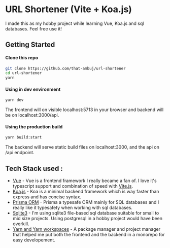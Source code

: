 # URL Shortener (Vite + Koa.js)
I made this as my hobby project while learning Vue, Koa.js and sql databases. Feel free use it!

## Getting Started
#### Clone this repo
```bash
git clone https://github.com/that-ambuj/url-shortener
cd url-shortener
yarn
```
#### Using in dev environment
```bash
yarn dev
```
The frontend will on visible localhost:5713 in your browser and backend will be on localhost:3000/api.
#### Using the production build
```bash
yarn build:start
```
The backend will serve static build files on localhost:3000, and the api on /api endpoint.

## Tech Stack used :
- [Vue](https://vuejs.org) - Vue is a frontend framework I really became a fan of. I love it's typescript support and combination of speed with [Vite.js](https://vitejs.dev).
- [Koa.js](https://koajs.dev) - Koa is a minimal backend framework which is way faster than express and has concise syntax.
- [Prisma ORM](https://prisma.io) - Prisma a typesafe ORM mainly for SQL databases and I really like it typesafety when working with sql databases.
- [Sqlite3](https://sqlite.org) - I'm using sqlite3 file-based sql database suitable for small to mid size projects. Using postgresql in a hobby project would have been overkill.
- [Yarn and Yarn workspaces](https://yarnpkg.org) - A package manager and project manager that helped me put both the frontend and the backend in a monorepo for easy developement.
